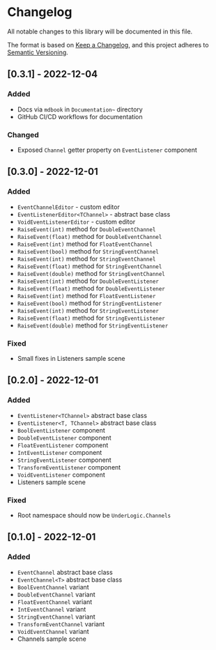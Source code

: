 # Changelog
All notable changes to this library will be documented in this file.

The format is based on [Keep a Changelog](https://keepachangelog.com/en/1.0.0/),
and this project adheres to [Semantic Versioning](https://semver.org/spec/v2.0.0.html).

## [0.3.1] - 2022-12-04

### Added

- Docs via `mdbook` in `Documentation~` directory
- GitHub CI/CD workflows for documentation

### Changed

- Exposed `Channel` getter property on `EventListener` component

## [0.3.0] - 2022-12-01

### Added

- `EventChannelEditor` - custom editor
- `EventListenerEditor<TChannel>` - abstract base class
- `VoidEventListenerEditor` - custom editor
- `RaiseEvent(int)` method for `DoubleEventChannel`
- `RaiseEvent(float)` method for `DoubleEventChannel`
- `RaiseEvent(int)` method for `FloatEventChannel`
- `RaiseEvent(bool)` method for `StringEventChannel`
- `RaiseEvent(int)` method for `StringEventChannel`
- `RaiseEvent(float)` method for `StringEventChannel`
- `RaiseEvent(double)` method for `StringEventChannel`
- `RaiseEvent(int)` method for `DoubleEventListener`
- `RaiseEvent(float)` method for `DoubleEventListener`
- `RaiseEvent(int)` method for `FloatEventListener`
- `RaiseEvent(bool)` method for `StringEventListener`
- `RaiseEvent(int)` method for `StringEventListener`
- `RaiseEvent(float)` method for `StringEventListener`
- `RaiseEvent(double)` method for `StringEventListener`

### Fixed

- Small fixes in Listeners sample scene

## [0.2.0] - 2022-12-01

### Added

- `EventListener<TChannel>` abstract base class
- `EventListener<T, TChannel>` abstract base class
- `BoolEventListener` component
- `DoubleEventListener` component
- `FloatEventListener` component
- `IntEventListener` component
- `StringEventListener` component
- `TransformEventListener` component
- `VoidEventListener` component
- Listeners sample scene

### Fixed

- Root namespace should now be `UnderLogic.Channels`

## [0.1.0] - 2022-12-01

### Added

- `EventChannel` abstract base class
- `EventChannel<T>` abstract base class
- `BoolEventChannel` variant
- `DoubleEventChannel` variant
- `FloatEventChannel` variant
- `IntEventChannel` variant
- `StringEventChannel` variant
- `TransformEventChannel` variant
- `VoidEventChannel` variant
- Channels sample scene
